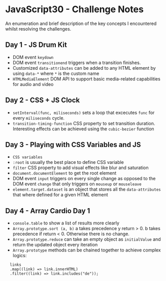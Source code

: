 # JavaScript30 - Challenge Notes

An enumeration and brief description of the key concepts I encountered whilst resolving the challenges.

## Day 1 - JS Drum Kit

- DOM event `keydown`
- DOM event `transitionend` triggers when a transition finishes.
- Customized `data-attributes` can be added to any HTML element by using `data-*` where `*` is the custom name
- `HTMLMediaElement` DOM API to support basic media-related capabilities for audio and video

## Day 2 - CSS + JS Clock

- `setInterval(func, miliseconds)` sets a loop that excecutes `func` for every `miliseconds` cycle.
- `transition-timing-function` CSS property to set transition duration. Interesting effects can be achieved using the `cubic-bezier` function

## Day 3 - Playing with CSS Variables and JS

- `CSS variables`
- `:root` is usually the best place to define CSS variable
- `filter` CSS property to add visual effects like blur and saturation
- `document.documentElement` to get the root element
- DOM event `input` triggers on every single change as opposed to the DOM event `change` that only triggers on `mouseup` or `mouseleave`
- `element.target.dataset` is an object that stores all the `data-attributes` that where defined for a given HTML element

## Day 4 - Array Cardio Day 1

- `console.table` to show a list of results more clearly
- `Array.prototype.sort (a, b)` a takes precedence y return > 0. b takes precedence if return < 0. Otherwise there is no change.
- `Array.prototype.reduce` can take an empty object as `initialValue` and return the updated object every iteration
- `Array.prototype` methods can be chained together to achieve complex logics:

```
  links
  .map((link) => link.innerHTML)
  .filter((link) => link.includes("de"));

```

